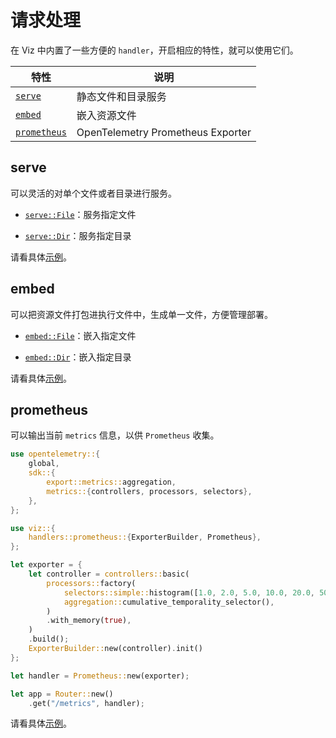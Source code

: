 # 请求处理

在 Viz 中内置了一些方便的 `handler`，开启相应的特性，就可以使用它们。

| 特性           | 说明                              |
| -------------- | --------------------------------- |
| [`serve`]      | 静态文件和目录服务                |
| [`embed`]      | 嵌入资源文件                      |
| [`prometheus`] | OpenTelemetry Prometheus Exporter |

## serve

可以灵活的对单个文件或者目录进行服务。

- [`serve::File`]：服务指定文件

- [`serve::Dir`]：服务指定目录

请看具体[示例](https://github.com/viz-rs/viz/tree/main/examples/static-files/serve)。

## embed

可以把资源文件打包进执行文件中，生成单一文件，方便管理部署。

- [`embed::File`]：嵌入指定文件

- [`embed::Dir`]：嵌入指定目录

请看具体[示例](https://github.com/viz-rs/viz/tree/main/examples/static-files/embed)。

## prometheus

可以输出当前 `metrics` 信息，以供 `Prometheus` 收集。

```rust
use opentelemetry::{
    global,
    sdk::{
        export::metrics::aggregation,
        metrics::{controllers, processors, selectors},
    },
};

use viz::{
    handlers::prometheus::{ExporterBuilder, Prometheus},
};

let exporter = {
    let controller = controllers::basic(
        processors::factory(
            selectors::simple::histogram([1.0, 2.0, 5.0, 10.0, 20.0, 50.0]),
            aggregation::cumulative_temporality_selector(),
        )
        .with_memory(true),
    )
    .build();
    ExporterBuilder::new(controller).init()
};

let handler = Prometheus::new(exporter);

let app = Router::new()
    .get("/metrics", handler);
```

请看具体[示例](https://github.com/viz-rs/viz/tree/main/examples/otel/metrics)。

[`serve`]: https://docs.rs/viz/latest/viz/handlers/serve/index.html
[`serve::File`]: https://docs.rs/viz/latest/viz/handlers/serve/struct.File.html
[`serve::Dir`]: https://docs.rs/viz/latest/viz/handlers/serve/struct.Dir.html
[`embed`]: https://docs.rs/viz/latest/viz/handlers/embed/index.html
[`embed::File`]: https://docs.rs/viz/latest/viz/handlers/embed/struct.File.html
[`embed::Dir`]: https://docs.rs/viz/latest/viz/handlers/embed/struct.Dir.html
[`prometheus`]: https://docs.rs/viz/latest/viz/handlers/prometheus/index.html
